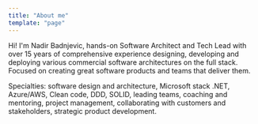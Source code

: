 ```yaml
---
title: "About me"
template: "page"
---
```


Hi! I'm Nadir Badnjevic, hands-on Software Architect and Tech Lead with over 15 years of comprehensive experience designing, developing and deploying various commercial software architectures on the full stack. Focused on creating great software products and teams that deliver them.

Specialties: software design and architecture, Microsoft stack .NET, Azure/AWS, Clean code, DDD, SOLID, leading teams, coaching and mentoring, project management, collaborating with customers and stakeholders, strategic product development.
